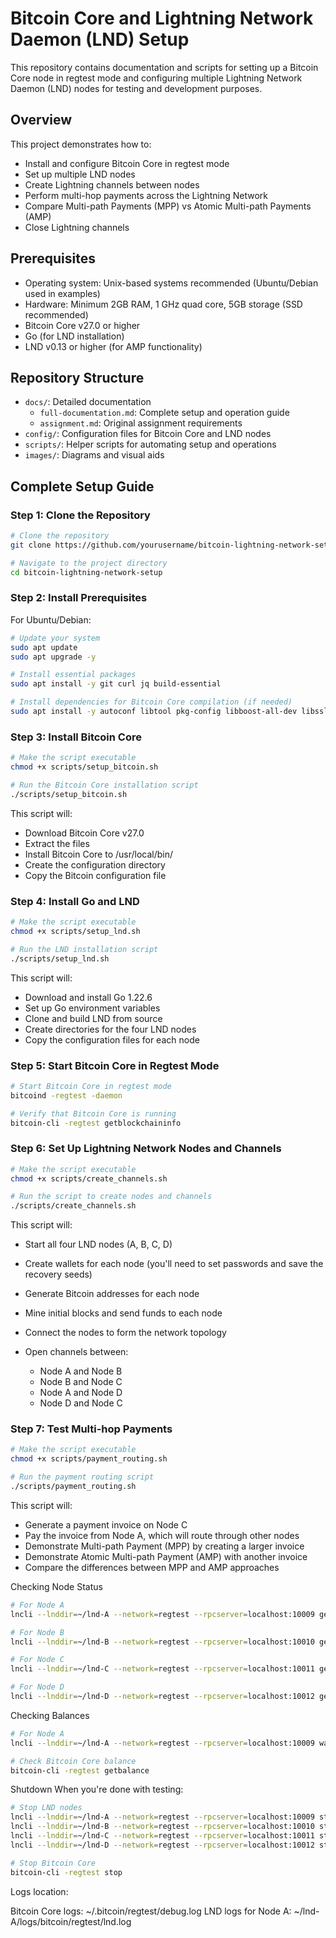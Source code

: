 # Bitcoin Core and Lightning Network Daemon (LND) Setup

This repository contains documentation and scripts for setting up a Bitcoin Core node in regtest mode and configuring multiple Lightning Network Daemon (LND) nodes for testing and development purposes.

## Overview

This project demonstrates how to:
- Install and configure Bitcoin Core in regtest mode
- Set up multiple LND nodes
- Create Lightning channels between nodes
- Perform multi-hop payments across the Lightning Network
- Compare Multi-path Payments (MPP) vs Atomic Multi-path Payments (AMP)
- Close Lightning channels

## Prerequisites

- Operating system: Unix-based systems recommended (Ubuntu/Debian used in examples)
- Hardware: Minimum 2GB RAM, 1 GHz quad core, 5GB storage (SSD recommended)
- Bitcoin Core v27.0 or higher
- Go (for LND installation)
- LND v0.13 or higher (for AMP functionality)

## Repository Structure

- `docs/`: Detailed documentation
  - `full-documentation.md`: Complete setup and operation guide
  - `assignment.md`: Original assignment requirements
- `config/`: Configuration files for Bitcoin Core and LND nodes
- `scripts/`: Helper scripts for automating setup and operations
- `images/`: Diagrams and visual aids

## Complete Setup Guide

### Step 1: Clone the Repository

```bash
# Clone the repository
git clone https://github.com/yourusername/bitcoin-lightning-network-setup.git

# Navigate to the project directory
cd bitcoin-lightning-network-setup
```
### Step 2: Install Prerequisites
For Ubuntu/Debian:
 ```bash
# Update your system
sudo apt update
sudo apt upgrade -y

# Install essential packages
sudo apt install -y git curl jq build-essential

# Install dependencies for Bitcoin Core compilation (if needed)
sudo apt install -y autoconf libtool pkg-config libboost-all-dev libssl-dev libevent-dev
 ```

### Step 3: Install Bitcoin Core
```bash
# Make the script executable
chmod +x scripts/setup_bitcoin.sh

# Run the Bitcoin Core installation script
./scripts/setup_bitcoin.sh
```
This script will:
- Download Bitcoin Core v27.0
- Extract the files
- Install Bitcoin Core to /usr/local/bin/
- Create the configuration directory
- Copy the Bitcoin configuration file


### Step 4: Install Go and LND
```bash
# Make the script executable
chmod +x scripts/setup_lnd.sh

# Run the LND installation script
./scripts/setup_lnd.sh
```

 This script will:
- Download and install Go 1.22.6
- Set up Go environment variables
- Clone and build LND from source
- Create directories for the four LND nodes
- Copy the configuration files for each node


### Step 5: Start Bitcoin Core in Regtest Mode
```bash
# Start Bitcoin Core in regtest mode
bitcoind -regtest -daemon

# Verify that Bitcoin Core is running
bitcoin-cli -regtest getblockchaininfo

```

### Step 6: Set Up Lightning Network Nodes and Channels
```bash
# Make the script executable
chmod +x scripts/create_channels.sh

# Run the script to create nodes and channels
./scripts/create_channels.sh
```


This script will:

- Start all four LND nodes (A, B, C, D)
- Create wallets for each node (you'll need to set passwords and save the recovery seeds)
- Generate Bitcoin addresses for each node
- Mine initial blocks and send funds to each node
- Connect the nodes to form the network topology
- Open channels between:

  - Node A and Node B
  - Node B and Node C
  - Node A and Node D
  - Node D and Node C


### Step 7: Test Multi-hop Payments
```bash
# Make the script executable
chmod +x scripts/payment_routing.sh

# Run the payment routing script
./scripts/payment_routing.sh
```

This script will:

- Generate a payment invoice on Node C
- Pay the invoice from Node A, which will route through other nodes
- Demonstrate Multi-path Payment (MPP) by creating a larger invoice
- Demonstrate Atomic Multi-path Payment (AMP) with another invoice
- Compare the differences between MPP and AMP approaches

Checking Node Status
```bash
# For Node A
lncli --lnddir=~/lnd-A --network=regtest --rpcserver=localhost:10009 getinfo

# For Node B
lncli --lnddir=~/lnd-B --network=regtest --rpcserver=localhost:10010 getinfo

# For Node C
lncli --lnddir=~/lnd-C --network=regtest --rpcserver=localhost:10011 getinfo

# For Node D
lncli --lnddir=~/lnd-D --network=regtest --rpcserver=localhost:10012 getinfo
```

Checking Balances
```bash
# For Node A
lncli --lnddir=~/lnd-A --network=regtest --rpcserver=localhost:10009 walletbalance

# Check Bitcoin Core balance
bitcoin-cli -regtest getbalance

```

Shutdown
When you're done with testing:
```bash
# Stop LND nodes
lncli --lnddir=~/lnd-A --network=regtest --rpcserver=localhost:10009 stop
lncli --lnddir=~/lnd-B --network=regtest --rpcserver=localhost:10010 stop
lncli --lnddir=~/lnd-C --network=regtest --rpcserver=localhost:10011 stop
lncli --lnddir=~/lnd-D --network=regtest --rpcserver=localhost:10012 stop

# Stop Bitcoin Core
bitcoin-cli -regtest stop
```


Logs location:

Bitcoin Core logs: ~/.bitcoin/regtest/debug.log
LND logs for Node A: ~/lnd-A/logs/bitcoin/regtest/lnd.log
